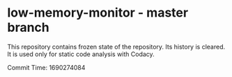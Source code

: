 # low-memory-monitor - master branch

This repository contains frozen state of the repository.
Its history is cleared. It is used only for static code
analysis with Codacy.

Commit Time: 1690274084